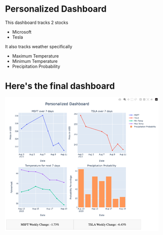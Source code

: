 # Personalized Dashboard

This dashboard tracks 2 stocks
- Microsoft
- Tesla

It also tracks weather specifically
- Maximum Temperature
- Minimum Temperature
- Precipitation Probability

# Here's the final dashboard
![Screenshot](Final_Dashboard.png)
